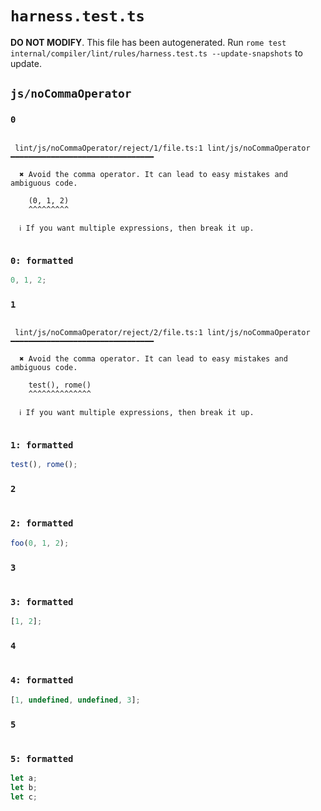 # `harness.test.ts`

**DO NOT MODIFY**. This file has been autogenerated. Run `rome test internal/compiler/lint/rules/harness.test.ts --update-snapshots` to update.

## `js/noCommaOperator`

### `0`

```

 lint/js/noCommaOperator/reject/1/file.ts:1 lint/js/noCommaOperator ━━━━━━━━━━━━━━━━━━━━━━━━━━━━━━━━

  ✖ Avoid the comma operator. It can lead to easy mistakes and ambiguous code.

    (0, 1, 2)
    ^^^^^^^^^

  ℹ If you want multiple expressions, then break it up.


```

### `0: formatted`

```ts
0, 1, 2;

```

### `1`

```

 lint/js/noCommaOperator/reject/2/file.ts:1 lint/js/noCommaOperator ━━━━━━━━━━━━━━━━━━━━━━━━━━━━━━━━

  ✖ Avoid the comma operator. It can lead to easy mistakes and ambiguous code.

    test(), rome()
    ^^^^^^^^^^^^^^

  ℹ If you want multiple expressions, then break it up.


```

### `1: formatted`

```ts
test(), rome();

```

### `2`

```

```

### `2: formatted`

```ts
foo(0, 1, 2);

```

### `3`

```

```

### `3: formatted`

```ts
[1, 2];

```

### `4`

```

```

### `4: formatted`

```ts
[1, undefined, undefined, 3];

```

### `5`

```

```

### `5: formatted`

```ts
let a;
let b;
let c;

```
